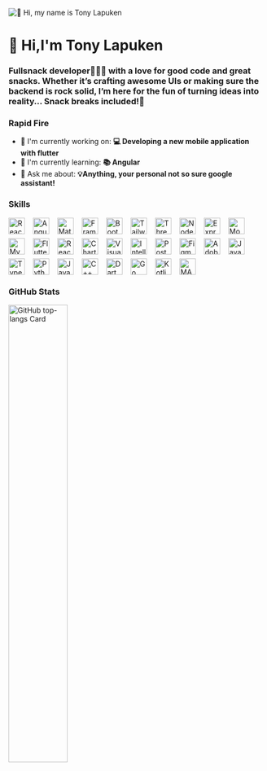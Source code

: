![👋 Hi, my name is Tony Lapuken](https://mir-s3-cdn-cf.behance.net/project_modules/max_1200/79731568097599.5b50bca477735.jpg)

<div id="toc">
  <ul align="left" style="list-style: none">
    <summary>
      <h1>
        👋 Hi,I'm Tony Lapuken
      </h1>
    </summary>
  </ul>
</div>

 **<h3 align="left">Fullsnack developer🧑🏽‍💻 with a love for good code and great snacks. Whether it’s crafting awesome UIs or making sure the backend is rock solid, I’m here for the fun of turning ideas into reality... Snack breaks included!🍩</h3>**

**<h3 align="left">Rapid Fire</h3>**

- 💼 I'm currently working on: **💻 Developing a new mobile application with flutter**
- 🌱 I'm currently learning: **📚 Angular**
- 💬 Ask me about: **💡Anything, your personal not so sure google assistant!**

 **<h3 align="left">Skills</h3>**

<div style="display: flex; flex-wrap: wrap; gap: 8px; justify-content: left;"><img src="https://img.shields.io/badge/React-20232A?logo=react&logoColor=61DAFB" height="32" alt="React" style="margin-right: 8px"> <img src="https://img.shields.io/badge/Angular-DD0031?logo=angular&logoColor=white" height="32" alt="Angular" style="margin-right: 8px"> <img src="https://img.shields.io/badge/Material_UI-007FFF?logo=material-ui&logoColor=white" height="32" alt="Material-UI" style="margin-right: 8px"> <img src="https://img.shields.io/badge/Framer_Motion-0085FF?logo=framer&logoColor=white" height="32" alt="Framer Motion" style="margin-right: 8px"> <img src="https://img.shields.io/badge/Bootstrap-563D7C?logo=bootstrap&logoColor=white" height="32" alt="Bootstrap" style="margin-right: 8px"> <img src="https://img.shields.io/badge/Tailwind_CSS-38B2AC?logo=tailwind-css&logoColor=white" height="32" alt="Tailwind CSS" style="margin-right: 8px"> <img src="https://img.shields.io/badge/Three.js-000000?logo=three.js&logoColor=white" height="32" alt="Three.js" style="margin-right: 8px"> <img src="https://img.shields.io/badge/Node.js-8CC84B?logo=node.js&logoColor=white" height="32" alt="Node.js" style="margin-right: 8px"> <img src="https://img.shields.io/badge/Express-000000?logo=express&logoColor=white" height="32" alt="Express" style="margin-right: 8px"> <img src="https://img.shields.io/badge/MongoDB-4EA94B?logo=mongodb&logoColor=white" height="32" alt="MongoDB" style="margin-right: 8px"> <img src="https://img.shields.io/badge/MySQL-4479A1?logo=mysql&logoColor=white" height="32" alt="MySQL" style="margin-right: 8px"> <img src="https://img.shields.io/badge/Flutter-02569B?logo=flutter&logoColor=white" height="32" alt="Flutter" style="margin-right: 8px"> <img src="https://img.shields.io/badge/React_Native-20232A?logo=react&logoColor=61DAFB" height="32" alt="React Native" style="margin-right: 8px"> <img src="https://img.shields.io/badge/Chart.js-FF6384?logo=chart.js&logoColor=white" height="32" alt="Chart.js" style="margin-right: 8px"> <img src="https://img.shields.io/badge/Visual_Studio_Code-007ACC?logo=visual-studio-code&logoColor=white" height="32" alt="Visual Studio Code" style="margin-right: 8px"> <img src="https://img.shields.io/badge/IntelliJ_IDEA-000000?logo=intellij-idea&logoColor=white" height="32" alt="IntelliJ IDEA" style="margin-right: 8px"> <img src="https://img.shields.io/badge/Postman-FF6C37?logo=postman&logoColor=white" height="32" alt="Postman" style="margin-right: 8px"> <img src="https://img.shields.io/badge/Figma-F24E1E?logo=figma&logoColor=white" height="32" alt="Figma" style="margin-right: 8px"> <img src="https://img.shields.io/badge/Adobe_Illustrator-FF9A00?logo=adobe-illustrator&logoColor=white" height="32" alt="Adobe Illustrator" style="margin-right: 8px"> <img src="https://img.shields.io/badge/JavaScript-F7DF1C?logo=javascript&logoColor=white" height="32" alt="JavaScript" style="margin-right: 8px"> <img src="https://img.shields.io/badge/TypeScript-3178C6?logo=typescript&logoColor=white" height="32" alt="TypeScript" style="margin-right: 8px"> <img src="https://img.shields.io/badge/Python-306998?logo=python&logoColor=white" height="32" alt="Python" style="margin-right: 8px"> <img src="https://img.shields.io/badge/Java-007396?logo=java&logoColor=white" height="32" alt="Java" style="margin-right: 8px"> <img src="https://img.shields.io/badge/C%2B%2B-F34B7F?logo=c%2B%2B&logoColor=white" height="32" alt="C++" style="margin-right: 8px"> <img src="https://img.shields.io/badge/Dart-0175C2?logo=dart&logoColor=white" height="32" alt="Dart" style="margin-right: 8px"> <img src="https://img.shields.io/badge/Go-00ADD8?logo=go&logoColor=white" height="32" alt="Go" style="margin-right: 8px"> <img src="https://img.shields.io/badge/Kotlin-7F52FF?logo=kotlin&logoColor=white" height="32" alt="Kotlin" style="margin-right: 8px"> <img src="https://img.shields.io/badge/MATLAB-0076A8?logo=matlab&logoColor=white" height="32" alt="MATLAB" style="margin-right: 8px"></div>

 **<h3 align="left">GitHub Stats</h3>**

<p align="left">
  <img width="48%" src="https://github-readme-stats.vercel.app/api/top-langs?username=TonyLapuken&theme=react&hide_title=false&layout=compact&langs_count=6&hide_progress=false&card_width=400" alt="GitHub top-langs Card" />
</p>




<!--
**TonyLapuken/TonyLapuken** is a ✨ _special_ ✨ repository because its `README.md` (this file) appears on your GitHub profile.

Here are some ideas to get you started:

- 🔭 I’m currently working on ...
- 🌱 I’m currently learning ...
- 👯 I’m looking to collaborate on ...
- 🤔 I’m looking for help with ...
- 💬 Ask me about ...
- 📫 How to reach me: ...
- 😄 Pronouns: ...
- ⚡ Fun fact: ...
-->

